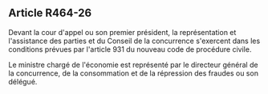 Article R464-26
----
Devant la cour d'appel ou son premier président, la représentation et
l'assistance des parties et du Conseil de la concurrence s'exercent dans les
conditions prévues par l'article 931 du nouveau code de procédure civile.

Le ministre chargé de l'économie est représenté par le directeur général de la
concurrence, de la consommation et de la répression des fraudes ou son délégué.
